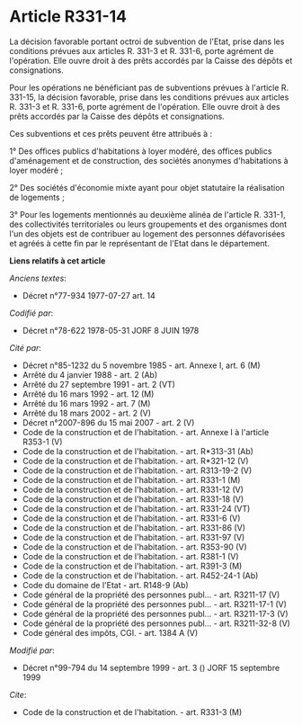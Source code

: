 # Article R331-14

La décision favorable portant octroi de subvention de l'Etat, prise dans les conditions prévues aux articles R. 331-3 et R.
331-6, porte agrément de l'opération. Elle ouvre droit à des prêts accordés par la Caisse des dépôts et consignations.

Pour les opérations ne bénéficiant pas de subventions prévues à l'article R. 331-15, la décision favorable, prise dans les
conditions prévues aux articles R. 331-3 et R. 331-6, porte agrément de l'opération. Elle ouvre droit à des prêts accordés
par la Caisse des dépôts et consignations.

Ces subventions et ces prêts peuvent être attribués à :

1° Des offices publics d'habitations à loyer modéré, des offices publics d'aménagement et de construction, des sociétés
anonymes d'habitations à loyer modéré ;

2° Des sociétés d'économie mixte ayant pour objet statutaire la réalisation de logements ;

3° Pour les logements mentionnés au deuxième alinéa de l'article R. 331-1, des collectivités territoriales ou leurs
groupements et des organismes dont l'un des objets est de contribuer au logement des personnes défavorisées et agréés à cette
fin par le représentant de l'Etat dans le département.

**Liens relatifs à cet article**

_Anciens textes_:

  - Décret n°77-934 1977-07-27 art. 14

_Codifié par_:

  - Décret n°78-622 1978-05-31 JORF 8 JUIN 1978

_Cité par_:

  - Décret n°85-1232 du 5 novembre 1985 - art. Annexe I, art. 6 (M)
  - Arrêté du 4 janvier 1988 - art. 2 (Ab)
  - Arrêté du 27 septembre 1991 - art. 2 (VT)
  - Arrêté du 16 mars 1992 - art. 12 (M)
  - Arrêté du 16 mars 1992 - art. 7 (M)
  - Arrêté du 18 mars 2002 - art. 2 (V)
  - Décret n°2007-896 du 15 mai 2007 - art. 2 (V)
  - Code de la construction et de l'habitation. - art. Annexe I à l'article R353-1 (V)
  - Code de la construction et de l'habitation. - art. R*313-31 (Ab)
  - Code de la construction et de l'habitation. - art. R*321-12 (V)
  - Code de la construction et de l'habitation. - art. R313-19-2 (V)
  - Code de la construction et de l'habitation. - art. R331-1 (M)
  - Code de la construction et de l'habitation. - art. R331-12 (V)
  - Code de la construction et de l'habitation. - art. R331-18 (V)
  - Code de la construction et de l'habitation. - art. R331-24 (VT)
  - Code de la construction et de l'habitation. - art. R331-6 (V)
  - Code de la construction et de l'habitation. - art. R331-86 (V)
  - Code de la construction et de l'habitation. - art. R331-97 (V)
  - Code de la construction et de l'habitation. - art. R353-90 (V)
  - Code de la construction et de l'habitation. - art. R381-1 (V)
  - Code de la construction et de l'habitation. - art. R391-3 (M)
  - Code de la construction et de l'habitation. - art. R452-24-1 (Ab)
  - Code du domaine de l'Etat - art. R148-9 (Ab)
  - Code général de la propriété des personnes publ... - art. R3211-17 (V)
  - Code général de la propriété des personnes publ... - art. R3211-17-1 (V)
  - Code général de la propriété des personnes publ... - art. R3211-17-3 (V)
  - Code général de la propriété des personnes publ... - art. R3211-32-8 (V)
  - Code général des impôts, CGI. - art. 1384 A (V)

_Modifié par_:

  - Décret n°99-794 du 14 septembre 1999 - art. 3 () JORF 15 septembre 1999

_Cite_:

  - Code de la construction et de l'habitation. - art. R331-3 (M)
